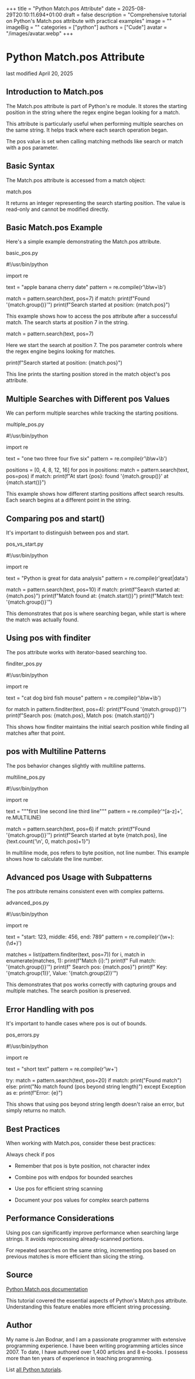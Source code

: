 +++
title = "Python Match.pos Attribute"
date = 2025-08-29T20:10:11.694+01:00
draft = false
description = "Comprehensive tutorial on Python's Match.pos attribute with practical examples"
image = ""
imageBig = ""
categories = ["python"]
authors = ["Cude"]
avatar = "/images/avatar.webp"
+++

# Python Match.pos Attribute

last modified April 20, 2025

## Introduction to Match.pos

The Match.pos attribute is part of Python's re module.
It stores the starting position in the string where the regex engine began
looking for a match.

This attribute is particularly useful when performing multiple searches
on the same string. It helps track where each search operation began.

The pos value is set when calling matching methods like
search or match with a pos parameter.

## Basic Syntax

The Match.pos attribute is accessed from a match object:

match.pos

It returns an integer representing the search starting position.
The value is read-only and cannot be modified directly.

## Basic Match.pos Example

Here's a simple example demonstrating the Match.pos attribute.

basic_pos.py
  

#!/usr/bin/python

import re

text = "apple banana cherry date"
pattern = re.compile(r'\b\w+\b')

match = pattern.search(text, pos=7)
if match:
    print(f"Found '{match.group()}'")
    print(f"Search started at position: {match.pos}")

This example shows how to access the pos attribute after
a successful match. The search starts at position 7 in the string.

match = pattern.search(text, pos=7)

Here we start the search at position 7. The pos parameter
controls where the regex engine begins looking for matches.

print(f"Search started at position: {match.pos}")

This line prints the starting position stored in the match object's
pos attribute.

## Multiple Searches with Different pos Values

We can perform multiple searches while tracking the starting positions.

multiple_pos.py
  

#!/usr/bin/python

import re

text = "one two three four five six"
pattern = re.compile(r'\b\w+\b')

positions = [0, 4, 8, 12, 16]
for pos in positions:
    match = pattern.search(text, pos=pos)
    if match:
        print(f"At start {pos}: found '{match.group()}' at {match.start()}")

This example shows how different starting positions affect search results.
Each search begins at a different point in the string.

## Comparing pos and start()

It's important to distinguish between pos and start.

pos_vs_start.py
  

#!/usr/bin/python

import re

text = "Python is great for data analysis"
pattern = re.compile(r'great|data')

match = pattern.search(text, pos=10)
if match:
    print(f"Search started at: {match.pos}")
    print(f"Match found at: {match.start()}")
    print(f"Match text: '{match.group()}'")

This demonstrates that pos is where searching began, while
start is where the match was actually found.

## Using pos with finditer

The pos attribute works with iterator-based searching too.

finditer_pos.py
  

#!/usr/bin/python

import re

text = "cat dog bird fish mouse"
pattern = re.compile(r'\b\w+\b')

for match in pattern.finditer(text, pos=4):
    print(f"Found '{match.group()}'")
    print(f"Search pos: {match.pos}, Match pos: {match.start()}")

This shows how finditer maintains the initial search position
while finding all matches after that point.

## pos with Multiline Patterns

The pos behavior changes slightly with multiline patterns.

multiline_pos.py
  

#!/usr/bin/python

import re

text = """first line
second line
third line"""
pattern = re.compile(r'^[a-z]+', re.MULTILINE)

match = pattern.search(text, pos=6)
if match:
    print(f"Found '{match.group()}'")
    print(f"Search started at byte {match.pos}, line {text.count('\n', 0, match.pos)+1}")

In multiline mode, pos refers to byte position, not line
number. This example shows how to calculate the line number.

## Advanced pos Usage with Subpatterns

The pos attribute remains consistent even with complex patterns.

advanced_pos.py
  

#!/usr/bin/python

import re

text = "start: 123, middle: 456, end: 789"
pattern = re.compile(r'(\w+): (\d+)')

matches = list(pattern.finditer(text, pos=7))
for i, match in enumerate(matches, 1):
    print(f"Match {i}:")
    print(f"  Full match: '{match.group()}'")
    print(f"  Search pos: {match.pos}")
    print(f"  Key: '{match.group(1)}', Value: '{match.group(2)}'")

This demonstrates that pos works correctly with capturing
groups and multiple matches. The search position is preserved.

## Error Handling with pos

It's important to handle cases where pos is out of bounds.

pos_errors.py
  

#!/usr/bin/python

import re

text = "short text"
pattern = re.compile(r'\w+')

try:
    match = pattern.search(text, pos=20)
    if match:
        print("Found match")
    else:
        print("No match found (pos beyond string length)")
except Exception as e:
    print(f"Error: {e}")

This shows that using pos beyond string length doesn't
raise an error, but simply returns no match.

## Best Practices

When working with Match.pos, consider these best practices:

Always check if pos
- Remember that pos is byte position, not character index

- Combine pos with endpos for bounded searches

- Use pos for efficient string scanning

- Document your pos values for complex search patterns

## Performance Considerations

Using pos can significantly improve performance when
searching large strings. It avoids reprocessing already-scanned portions.

For repeated searches on the same string, incrementing pos
based on previous matches is more efficient than slicing the string.

## Source

[Python Match.pos documentation](https://docs.python.org/3/library/re.html#re.Match.pos)

This tutorial covered the essential aspects of Python's Match.pos
attribute. Understanding this feature enables more efficient string processing.

## Author

My name is Jan Bodnar, and I am a passionate programmer with extensive
programming experience. I have been writing programming articles since 2007.
To date, I have authored over 1,400 articles and 8 e-books. I possess more
than ten years of experience in teaching programming.

List [all Python tutorials](/python/).